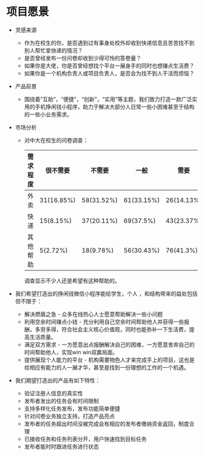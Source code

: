 # 项目愿景

+ 灵感来源
  + 作为在校生的你，是否遇到过有事身处校外却收到快递信息且苦苦找不到别人帮忙拿快递的情况？
  + 是否曾经发布一份问卷却收到少得可怜的答卷量？
  + 如果你是大佬，你是否曾经想找个平台一展身手的同时也想赚点生活费？
  + 如果你是一个机构负责人或项目负责人，是否会为找不到人干活而烦恼？

+ 产品前景

  + 围绕着“互助”，“便捷”，“创新”，“实用”等主题，我们致力打造一款广泛实用的手机挣闲钱小程序，助力于解决大部分人日常一些小困难甚至于结构的一些小业务需求。

+ 市场分析

  + 对中大在校生的问卷调查：

    | 需求程度 | 很不需要   | 不需要     | 一般       | 需要       | 很需要     |
    | -------- | ---------- | ---------- | ---------- | ---------- | ---------- |
    | 外卖     | 31(16.85%) | 58(31.52%) | 61(33.15%) | 26(14.13%) | 8(4.35%)   |
    | 快递     | 15(8.15%)  | 37(20.11%) | 69(37.5%)  | 43(23.37%) | 20(10.87%) |
    | 其他帮助 | 5(2.72%)   | 18(9.78%)  | 56(30.43%) | 76(41.3%)  | 29(15.76%) |

    调查显示不少人还是希望有这种帮助的。

+ 我们希望打造出的挣闲钱微信小程序能给学生，个人 ，和结构带来的益处包括但不限于：

  + 解决燃眉之急 - 众多在线热心人士愿意帮助解决一些小问题
  + 利用空余时间赚点小钱 - 充分利用自己空余时间帮助他人并获得一些报酬，多劳多得，符合社会主义核心价值观，同时也能弥补一下生活费，提高生活质量。
  + 满足双方需求 - 一方愿意出点报酬解决自己的困难，一方愿意舍弃自己的时间帮助他人，实现win win双赢局面。
  + 提供展现个人能力的平台 - 机构需要物色人才来完成手上的项目，这也是给相应有能力的人一展才华，甚至是找到一份理想的工作的一个机遇。

+ 我们期望打造出的产品有如下特性：

  + 验证注册人信息的真实性
  + 发布者发出的任务会有时间限制
  + 支持多样化任务发布，发布功能简单便捷
  + 针对问卷业务独立支持，打造产品亮点
  + 发布者的任务超出时间没被完成会有相应的发布者缴纳资金返回，制度合理
  + 已接收任务和任务列表分开，用户快速找到目标任务
  + 发布者能时时跟进任务进行状态
